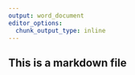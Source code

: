 ```yaml
---
output: word_document
editor_options: 
  chunk_output_type: inline
---
```

## This is a markdown file